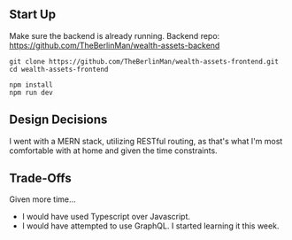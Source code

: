 

## Start Up
Make sure the backend is already running. Backend repo: https://github.com/TheBerlinMan/wealth-assets-backend

```
git clone https://github.com/TheBerlinMan/wealth-assets-frontend.git
cd wealth-assets-frontend

npm install
npm run dev
```

## Design Decisions

I went with a MERN stack, utilizing RESTful routing, as that's what I'm most comfortable with at home and given the time constraints. 

## Trade-Offs 

Given more time...
- I would have used Typescript over Javascript.
- I would have attempted to use GraphQL. I started learning it this week. 